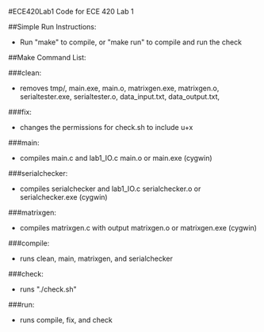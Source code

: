 #ECE420Lab1
Code for ECE 420 Lab 1

##Simple Run Instructions:
* Run "make" to compile, or "make run" to compile and run the check

##Make Command List:

###clean:
* removes tmp/, main.exe, main.o, matrixgen.exe, matrixgen.o, serialtester.exe, serialtester.o, data_input.txt, data_output.txt,

###fix:
* changes the permissions for check.sh to include u+x

###main:
* compiles main.c and lab1_IO.c main.o or main.exe (cygwin)

###serialchecker:
* compiles serialchecker and lab1_IO.c serialchecker.o or serialchecker.exe (cygwin)

###matrixgen:
* compiles matrixgen.c with output matrixgen.o or matrixgen.exe (cygwin)

###compile:
* runs clean, main, matrixgen, and serialchecker

###check:
* runs "./check.sh"

###run:
* runs compile, fix, and check